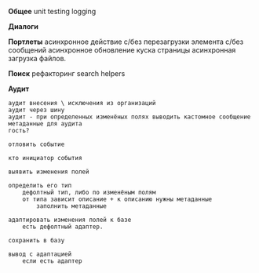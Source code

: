 **Общее** 
    unit testing
    logging

**Диалоги**

**Портлеты**
    асинхронное действие
        с/без перезагрузки элемента
        с/без сообщений
    асинхронное обновление куска страницы
    асинхронная загрузка файлов.

**Поиск**
    рефакторинг search helpers

**Аудит**

    аудит внесения \ исключения из организаций
    аудит через шину
    аудит - при определенных изменёных полях выводить кастомное сообщение
    метаданные для аудита
    гость?
    
    отловить событие
    
    кто инициатор события
    
    выявить изменения полей
    
    определить его тип
        дефолтный тип, либо по изменёным полям
        от типа зависит описание + к описанию нужны метаданные
            заполнить метаданные
            
    адаптировать изменения полей к базе
        есть дефолтный адаптер.
        
    сохранить в базу

    вывод с адаптацией
        если есть адаптер
	

